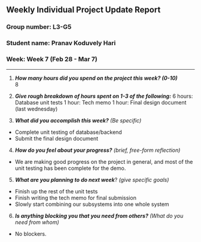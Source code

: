 ## Weekly Individual Project Update Report
### Group number: L3-G5
### Student name: Pranav Koduvely Hari
### Week: Week 7 (Feb 28  - Mar 7)
___
1. ***How many hours did you spend on the project this week? (0-10)***  
    8

2. ***Give rough breakdown of hours spent on 1-3 of the following:***
   6 hours: Database unit tests
   1 hour: Tech memo 
   1 hour: Final design document (last wednesday) 

3. ***What did you accomplish this week?*** _(Be specific)_
  - Complete unit testing of database/backend
  - Submit the final design document

4. ***How do you feel about your progress?*** _(brief, free-form reflection)_
  - We are making good progress on the project in general, and most of the unit testing has been complete for the demo. 

5. ***What are you planning to do next week***? _(give specific goals)_
  -  Finish up the rest of the unit tests 
  -  Finish writing the tech memo for final submission
  -  Slowly start combining our subsystems into one whole system

6. ***Is anything blocking you that you need from others?*** _(What do you need from whom)_
  - No blockers. 
